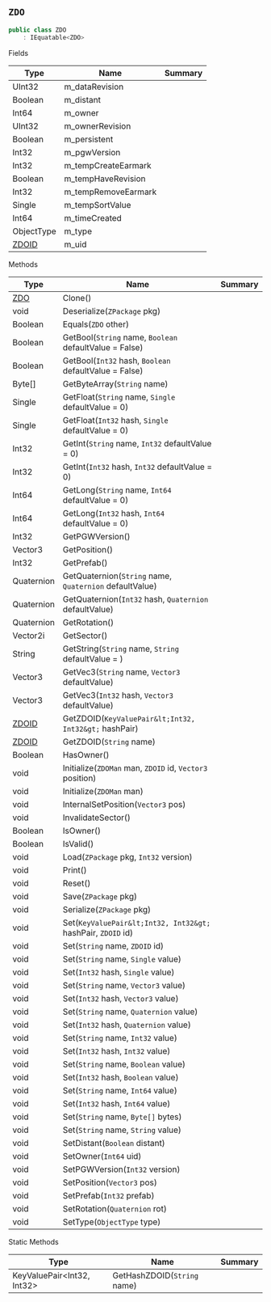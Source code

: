 ## `ZDO`

```csharp
public class ZDO
    : IEquatable<ZDO>

```

Fields

| Type | Name | Summary | 
| --- | --- | --- | 
| UInt32 | m_dataRevision |  | 
| Boolean | m_distant |  | 
| Int64 | m_owner |  | 
| UInt32 | m_ownerRevision |  | 
| Boolean | m_persistent |  | 
| Int32 | m_pgwVersion |  | 
| Int32 | m_tempCreateEarmark |  | 
| Boolean | m_tempHaveRevision |  | 
| Int32 | m_tempRemoveEarmark |  | 
| Single | m_tempSortValue |  | 
| Int64 | m_timeCreated |  | 
| ObjectType | m_type |  | 
| [ZDOID](./ZDOID.md) | m_uid |  | 


Methods

| Type | Name | Summary | 
| --- | --- | --- | 
| [ZDO](./ZDO.md) | Clone() |  | 
| void | Deserialize(`ZPackage` pkg) |  | 
| Boolean | Equals(`ZDO` other) |  | 
| Boolean | GetBool(`String` name, `Boolean` defaultValue = False) |  | 
| Boolean | GetBool(`Int32` hash, `Boolean` defaultValue = False) |  | 
| Byte[] | GetByteArray(`String` name) |  | 
| Single | GetFloat(`String` name, `Single` defaultValue = 0) |  | 
| Single | GetFloat(`Int32` hash, `Single` defaultValue = 0) |  | 
| Int32 | GetInt(`String` name, `Int32` defaultValue = 0) |  | 
| Int32 | GetInt(`Int32` hash, `Int32` defaultValue = 0) |  | 
| Int64 | GetLong(`String` name, `Int64` defaultValue = 0) |  | 
| Int64 | GetLong(`Int32` hash, `Int64` defaultValue = 0) |  | 
| Int32 | GetPGWVersion() |  | 
| Vector3 | GetPosition() |  | 
| Int32 | GetPrefab() |  | 
| Quaternion | GetQuaternion(`String` name, `Quaternion` defaultValue) |  | 
| Quaternion | GetQuaternion(`Int32` hash, `Quaternion` defaultValue) |  | 
| Quaternion | GetRotation() |  | 
| Vector2i | GetSector() |  | 
| String | GetString(`String` name, `String` defaultValue = ) |  | 
| Vector3 | GetVec3(`String` name, `Vector3` defaultValue) |  | 
| Vector3 | GetVec3(`Int32` hash, `Vector3` defaultValue) |  | 
| [ZDOID](./ZDOID.md) | GetZDOID(`KeyValuePair&lt;Int32, Int32&gt;` hashPair) |  | 
| [ZDOID](./ZDOID.md) | GetZDOID(`String` name) |  | 
| Boolean | HasOwner() |  | 
| void | Initialize(`ZDOMan` man, `ZDOID` id, `Vector3` position) |  | 
| void | Initialize(`ZDOMan` man) |  | 
| void | InternalSetPosition(`Vector3` pos) |  | 
| void | InvalidateSector() |  | 
| Boolean | IsOwner() |  | 
| Boolean | IsValid() |  | 
| void | Load(`ZPackage` pkg, `Int32` version) |  | 
| void | Print() |  | 
| void | Reset() |  | 
| void | Save(`ZPackage` pkg) |  | 
| void | Serialize(`ZPackage` pkg) |  | 
| void | Set(`KeyValuePair&lt;Int32, Int32&gt;` hashPair, `ZDOID` id) |  | 
| void | Set(`String` name, `ZDOID` id) |  | 
| void | Set(`String` name, `Single` value) |  | 
| void | Set(`Int32` hash, `Single` value) |  | 
| void | Set(`String` name, `Vector3` value) |  | 
| void | Set(`Int32` hash, `Vector3` value) |  | 
| void | Set(`String` name, `Quaternion` value) |  | 
| void | Set(`Int32` hash, `Quaternion` value) |  | 
| void | Set(`String` name, `Int32` value) |  | 
| void | Set(`Int32` hash, `Int32` value) |  | 
| void | Set(`String` name, `Boolean` value) |  | 
| void | Set(`Int32` hash, `Boolean` value) |  | 
| void | Set(`String` name, `Int64` value) |  | 
| void | Set(`Int32` hash, `Int64` value) |  | 
| void | Set(`String` name, `Byte[]` bytes) |  | 
| void | Set(`String` name, `String` value) |  | 
| void | SetDistant(`Boolean` distant) |  | 
| void | SetOwner(`Int64` uid) |  | 
| void | SetPGWVersion(`Int32` version) |  | 
| void | SetPosition(`Vector3` pos) |  | 
| void | SetPrefab(`Int32` prefab) |  | 
| void | SetRotation(`Quaternion` rot) |  | 
| void | SetType(`ObjectType` type) |  | 


Static Methods

| Type | Name | Summary | 
| --- | --- | --- | 
| KeyValuePair&lt;Int32, Int32&gt; | GetHashZDOID(`String` name) |  | 



